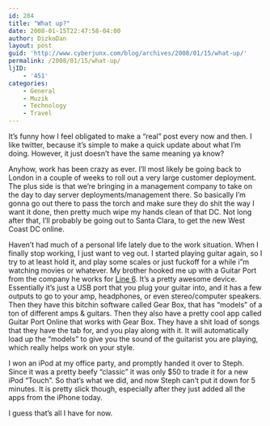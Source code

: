 ```yaml
---
id: 284
title: "What up?"
date: 2008-01-15T22:47:58-04:00
author: DizkoDan
layout: post
guid: 'http://www.cyberjunx.com/blog/archives/2008/01/15/what-up/'
permalink: /2008/01/15/what-up/
ljID:
    - '451'
categories:
    - General
    - Muzik
    - Technology
    - Travel
---
```


It’s funny how I feel obligated to make a “real” post every now and then. I like twitter, because it’s simple to make a quick update about what I’m doing. However, it just doesn’t have the same meaning ya know?

Anyhow, work has been crazy as ever. I’ll most likely be going back to London in a couple of weeks to roll out a very large customer deployment. The plus side is that we’re bringing in a management company to take on the day to day server deployments/management there. So basically I’m gonna go out there to pass the torch and make sure they do shit the way I want it done, then pretty much wipe my hands clean of that DC. Not long after that, I’ll probably be going out to Santa Clara, to get the new West Coast DC online.

Haven’t had much of a personal life lately due to the work situation. When I finally stop working, I just want to veg out. I started playing guitar again, so I try to at least hold it, and play some scales or just fuckoff for a while i”m watching movies or whatever. My brother hooked me up with a Guitar Port from the company he works for [Line 6](http://www.line6.com). It’s a pretty awesome device. Essentially it’s just a USB port that you plug your guitar into, and it has a few outputs to go to your amp, headphones, or even stereo/computer speakers. Then they have this bitchin software called Gear Box, that has “models” of a ton of different amps &amp; guitars. Then they also have a pretty cool app called Guitar Port Online that works with Gear Box. They have a shit load of songs that they have the tab for, and you play along with it. It will automatically load up the “models” to give you the sound of the guitarist you are playing, which really helps work on your style.

I won an iPod at my office party, and promptly handed it over to Steph. Since it was a pretty beefy “classic” it was only $50 to trade it for a new iPod “Touch”. So that’s what we did, and now Steph can’t put it down for 5 minutes. It is pretty slick though, especially after they just added all the apps from the iPhone today.

I guess that’s all I have for now.
